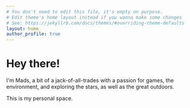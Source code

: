 ```yaml
---
# You don't need to edit this file, it's empty on purpose.
# Edit theme's home layout instead if you wanna make some changes
# See: https://jekyllrb.com/docs/themes/#overriding-theme-defaults
layout: home
author_profile: true
---
```


# Hey there!

I'm Mads, a bit of a jack-of-all-trades with a passion for games, the environment, and exploring the stars, as well as the great outdoors.

This is my personal space.


<!-- more -->
